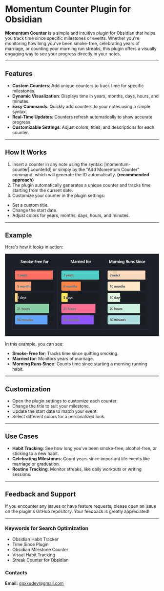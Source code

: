 # Momentum Counter Plugin for Obsidian

**Momentum Counter** is a simple and intuitive plugin for Obsidian that helps you track time since specific milestones or events. Whether you're monitoring how long you've been smoke-free, celebrating years of marriage, or counting your morning run streaks, this plugin offers a visually engaging way to see your progress directly in your notes.

---

## Features

- **Custom Counters**: Add unique counters to track time for specific milestones.
- **Dynamic Visualization**: Displays time in years, months, days, hours, and minutes.
- **Easy Commands**: Quickly add counters to your notes using a simple syntax.
- **Real-Time Updates**: Counters refresh automatically to show accurate progress.
- **Customizable Settings**: Adjust colors, titles, and descriptions for each counter.

---

## How It Works

1. Insert a counter in any note using the syntax: [momentum-counter|:counterId] or simply by the "Add Momentum Counter" command, which will generate the ID automatically. **(recommended approach)**
2. The plugin automatically generates a unique counter and tracks time starting from the current date.
3. Customize your counter in the plugin settings:
- Set a custom title.
- Change the start date.
- Adjust colors for years, months, days, hours, and minutes.

---

## Example

Here's how it looks in action:

![Momentum Counter Example](https://github.com/goxxu/obsidian-momentum/blob/main/example.png?raw=true)

In this example, you can see:
- **Smoke-Free for**: Tracks time since quitting smoking.
- **Married for**: Monitors years of marriage.
- **Morning Runs Since**: Counts time since starting a morning running habit.

---

## Customization

- Open the plugin settings to customize each counter:
- Change the title to suit your milestone.
- Update the start date to match your event.
- Select different colors for a personalized look.

---

## Use Cases

- **Habit Tracking**: See how long you've been smoke-free, alcohol-free, or sticking to a new habit.
- **Celebrating Milestones**: Count years since important life events like marriage or graduation.
- **Routine Tracking**: Monitor streaks, like daily workouts or writing sessions.

---

## Feedback and Support

If you encounter any issues or have feature requests, please open an issue on the plugin's GitHub repository. Your feedback is greatly appreciated!

---

### Keywords for Search Optimization

- Obsidian Habit Tracker
- Time Since Plugin
- Obsidian Milestone Counter
- Visual Habit Tracking
- Streak Counter for Obsidian

### Contacts
**Email:** goxxudev@gmail.com